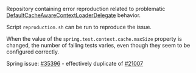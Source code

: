 Repository containing error reproduction related to
problematic [DefaultCacheAwareContextLoaderDelegate](https://github.com/spring-projects/spring-framework/blob/main/spring-test/src/main/java/org/springframework/test/context/cache/DefaultCacheAwareContextLoaderDelegate.java)
behavior.

Script `reproduction.sh` can be run to reproduce the issue.

When the value of the `spring.test.context.cache.maxSize` property is changed, the number of failing tests varies, even
though they seem to be configured correctly.

Spring issue: [#35396](https://github.com/spring-projects/spring-framework/issues/35396) - effectively duplicate of [#21007](https://github.com/spring-projects/spring-framework/issues/21007)
